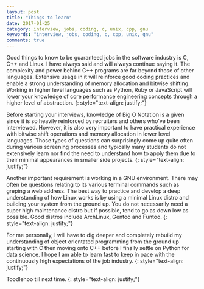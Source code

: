 ```yaml
---
layout: post
title: "Things to learn"
date: 2017-01-25
category: interview, jobs, coding, c, unix, cpp, gnu
keywords: "interview, jobs, coding, c, cpp, unix, gnu"
comments: true
---
```


Good things to know to be guaranteed jobs in the software industry is C, C++ and Linux. I have always said and will always continue saying it. The complexity and power behind C++ programs are far beyond those of other languages. Extensive usage in it will reinforce good coding practices and enable a strong understanding of memory allocation and bitwise shifting. Working in higher level languages such as Python, Ruby or JavaScript will lower your knowledge of core performance engineering concepts through a higher level of abstraction.
{: style="text-align: justify;"}
<br>

Before starting your interviews, knowledge of Big O Notation is a given since it is so heavily reinforced by recruiters and others who've been interviewed. However, it is also very important to have practical experience with bitwise shift operations and memory allocation in lower level languages. Those types of questions can surprisingly come up quite often during various screening processes and typically many students do not extensively learn nor find the need to understand how to apply them due to their minimal appearances in smaller side projects. 
{: style="text-align: justify;"}
<br>

Another important requirement is working in a GNU environment. There may often be questions relating to its various terminal commands such as greping a web address. The best way to practice and develop a deep understanding of how Linux works is by using a minimal Linux distro and building your system from the ground up. You do not necessarily need a super high maintenance distro but if possible, tend to go as down low as possible. Good distros include ArchLinux, Gentoo and Funtoo. 
{: style="text-align: justify;"}
<br>

For me personally, I will have to dig deeper and completely rebuild my understanding of object orientated programming from the ground up starting with C then moving onto C++ before I finally settle on Python for data science. I hope I am able to learn fast to keep in pace with the continuously high expectations of the job industry.
{: style="text-align: justify;"}
<br>

Toodlehoo till next time.
{: style="text-align: justify;"}
<br>
